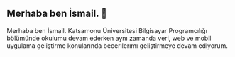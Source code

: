 ## Merhaba ben İsmail. 👋

Merhaba ben İsmail.
Katsamonu Üniversitesi Bilgisayar Programcılığı bölümünde okulumu devam ederken 
aynı zamanda veri, web ve mobil uygulama geliştirme konularında becerılerımı geliştirmeye devam ediyorum.
<!--
**ISOMAIL29/ISOMAIL29** is a ✨ _special_ ✨ repository because its `README.md` (this file) appears on your GitHub profile.

Here are some ideas to get you started:

- 🔭 I’m currently working on ...
- 🌱 I’m currently learning ...
- 👯 I’m looking to collaborate on ...
- 🤔 I’m looking for help with ...
- 💬 Ask me about ...
- 📫 How to reach me: ...
- 😄 Pronouns: ...
- ⚡ Fun fact: ...
-->
